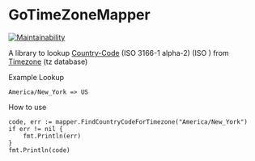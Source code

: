 # GoTimeZoneMapper
[![Maintainability](https://api.codeclimate.com/v1/badges/85a98cfb0a056bbc4d4e/maintainability)](https://codeclimate.com/github/SiddhantAgarwal/GoTimezoneMapper/maintainability)

A library to lookup [Country-Code](https://en.wikipedia.org/wiki/ISO_3166-1_alpha-2) (ISO 3166-1 alpha-2) (ISO ) from [Timezone](https://en.wikipedia.org/wiki/Tz_database) (tz database)

Example Lookup
```
America/New_York => US
```

How to use
```
code, err := mapper.FindCountryCodeForTimezone("America/New_York")
if err != nil {
	fmt.Println(err)
}
fmt.Println(code)
```